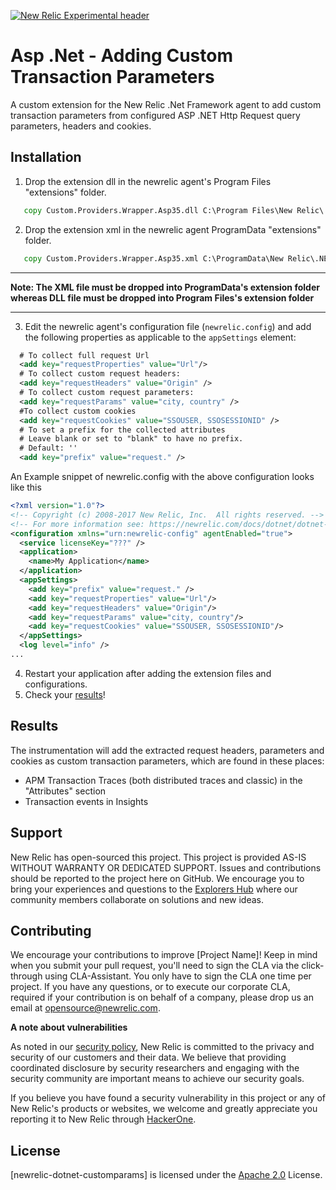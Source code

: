 [![New Relic Experimental header](https://github.com/newrelic/opensource-website/raw/master/src/images/categories/Experimental.png)](https://opensource.newrelic.com/oss-category/#new-relic-experimental)

# Asp .Net - Adding Custom Transaction Parameters

A custom extension for the New Relic .Net Framework agent to add custom transaction parameters from configured ASP .NET Http Request query parameters, headers and cookies.

## Installation

1. Drop the extension dll in the newrelic agent's Program Files "extensions" folder.

```cmd
   copy Custom.Providers.Wrapper.Asp35.dll C:\Program Files\New Relic\.NET Agent\netframework\Extensions
```

2. Drop the extension xml in the newrelic agent ProgramData "extensions" folder.

```cmd
   copy Custom.Providers.Wrapper.Asp35.xml C:\ProgramData\New Relic\.NET Agent\netframework\Extensions
```

***
**Note: The XML file must be dropped into ProgramData's extension folder whereas DLL file must be dropped into Program Files's extension folder**
***

3. Edit the newrelic agent's configuration file (`newrelic.config`) and add the following properties as applicable to the `appSettings` element:

```xml
  # To collect full request Url
  <add key="requestProperties" value="Url"/>
  # To collect custom request headers:
  <add key="requestHeaders" value="Origin" />
  # To collect custom request parameters:
  <add key="requestParams" value="city, country" />
  #To collect custom cookies
  <add key="requestCookies" value="SSOUSER, SSOSESSIONID" />
  # To set a prefix for the collected attributes
  # Leave blank or set to "blank" to have no prefix.
  # Default: ''
  <add key="prefix" value="request." />
```

An Example snippet of newrelic.config with the above configuration looks like this

```xml
<?xml version="1.0"?>
<!-- Copyright (c) 2008-2017 New Relic, Inc.  All rights reserved. -->
<!-- For more information see: https://newrelic.com/docs/dotnet/dotnet-agent-configuration -->
<configuration xmlns="urn:newrelic-config" agentEnabled="true">
  <service licenseKey="???" />
  <application>
    <name>My Application</name>
  </application>
  <appSettings>
	<add key="prefix" value="request." />
    <add key="requestProperties" value="Url"/>
    <add key="requestHeaders" value="Origin"/>
    <add key="requestParams" value="city, country"/>
	<add key="requestCookies" value="SSOUSER, SSOSESSIONID"/>
  </appSettings>
  <log level="info" />
...
```
4. Restart your application after adding the extension files and configurations.
3. Check your [results](#results)!

## Results

The instrumentation will add the extracted request headers, parameters and cookies as custom transaction parameters, which are found in these places:

- APM Transaction Traces (both distributed traces and classic) in the "Attributes" section
- Transaction events in Insights

## Support

New Relic has open-sourced this project. This project is provided AS-IS WITHOUT WARRANTY OR DEDICATED SUPPORT. Issues and contributions should be reported to the project here on GitHub.
We encourage you to bring your experiences and questions to the [Explorers Hub](https://discuss.newrelic.com) where our community members collaborate on solutions and new ideas.


## Contributing

We encourage your contributions to improve [Project Name]! Keep in mind when you submit your pull request, you'll need to sign the CLA via the click-through using CLA-Assistant. You only have to sign the CLA one time per project. If you have any questions, or to execute our corporate CLA, required if your contribution is on behalf of a company, please drop us an email at opensource@newrelic.com.

**A note about vulnerabilities**

As noted in our [security policy](../../security/policy), New Relic is committed to the privacy and security of our customers and their data. We believe that providing coordinated disclosure by security researchers and engaging with the security community are important means to achieve our security goals.

If you believe you have found a security vulnerability in this project or any of New Relic's products or websites, we welcome and greatly appreciate you reporting it to New Relic through [HackerOne](https://hackerone.com/newrelic).

## License

[newrelic-dotnet-customparams] is licensed under the [Apache 2.0](http://apache.org/licenses/LICENSE-2.0.txt) License.

